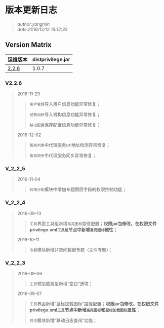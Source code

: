 # 版本更新日志

>*author:yangmin*  
*date:2016/12/12 16:12:33*

## Version Matrix
|运维版本|distprivilege.jar|
|:-------------|:-----
|[2.2.6](#V226) | 1.0.7 |


### V2.2.6
> 2016-11-29
>> `用户管理`导入用户信息功能异常修复；
>>
>> `结构组织`导入机构信息功能异常修复；
>>
>> `移动配置`保存配置信息功能异常修复；
>
> 2016-12-02
>> `服务列表`中代理服务url地址检测异常修复；
>>
>> `服务同步`中代理服务同步异常修复；

### V_2_2_5
> 2016-11-04
>> `权限分配`模块中增加专题图层字段的权限控制功能；

### V_2_2_4
> 2016-09-13
>> `工具`界面工具组新增`高亮图标`路径配置；**权限jar包修改，在权限文件privilege.xml`工具组`节点中新增`高亮图标`属性**；
>
> 2016-10-11
>> `专题`模块新增非空间数据专题（文件专题）；

### V_2_2_3
> 2016-09-06
>> `工具`预加载类型新增“空白”选项；
>
> 2016-09-07
>> `工具`界面新增“鼠标加载图标”路径配置；**权限jar包修改，在权限文件privilege.xml`工具`节点中新增`高亮图标`和`鼠标加载图标`属性**；
>>
>> `日志`模块新增“移动日志查询”功能；
